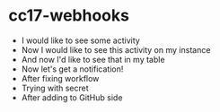 # cc17-webhooks

* I would like to see some activity
* Now I would like to see this activity on my instance
* And now I'd like to see that in my table
* Now let's get a notification!
* After fixing workflow
* Trying with secret
* After adding to GitHub side
